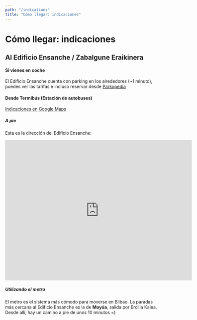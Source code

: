 ```yaml
---
path: "/indications"
title: "Cómo llegar: indicaciones"
---
```

# Cómo llegar: indicaciones


## Al Edificio Ensanche / Zabalgune Eraikinera

#### Si vienes en coche

El Edificio Ensanche cuenta con parking en los alrededores (~1 minuto), puedes ver las tarifas e incluso reservar desde [Parkopedia](https://en.parkopedia.es/parking/carpark/ensanche/48009/bilbao/?arriving=202212051600&leaving=202212051800)

#### Desde Termibús (Estación de autobuses)

[Indicaciones en Google Maps](https://www.google.com/maps/dir/Termibus+Bilbao,+Gurtubay+Kalea,+Bilbao/Zabalgune+Eraikina,+Zabalgune+Plaza,+11,+48009+Bilbo,+Bizkaia/@43.258396,-2.9480119,15z/data=!3m1!4b1!4m14!4m13!1m5!1m1!1s0xd4e516210ea216b:0xb65eb536037824e5!2m2!1d-2.949766!2d43.2612116!1m5!1m1!1s0xd4e4fda6e8f040d:0xf7a71a76aaddbeb9!2m2!1d-2.9307516!2d43.263798!3e3)

##### A pie

Esta es la dirección del Edificio Ensanche:
<iframe src="https://www.google.com/maps/embed?pb=!1m18!1m12!1m3!1d2905.4073787960488!2d-2.9331417842456!3d43.263840579136534!2m3!1f0!2f0!3f0!3m2!1i1024!2i768!4f13.1!3m3!1m2!1s0xd4e4fda6e8f040d%3A0xf7a71a76aaddbeb9!2sZabalgune%20Eraikina!5e0!3m2!1sen!2ses!4v1670251015118!5m2!1sen!2ses" width="600" height="450" style="border:0;" allowfullscreen="" loading="lazy" referrerpolicy="no-referrer-when-downgrade"></iframe>

##### Utilizando el metro

El metro es el sistema más cómodo para moverse en Bilbao. La paradas más cercana al Edificio Ensanche es la de **Moyúa**, salida por Ercilla Kalea.  
Desde allí, hay un camino a pie de unos 10 minutos =)
